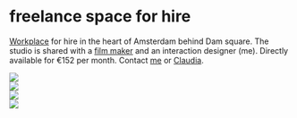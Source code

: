 <!--
  id: 420
  date: 2010-05-04T14:45:21
  modified: 2012-07-03T09:30:12
  slug: freelance-space-for-hire
  type: post
  excerpt: <p>Workplace for hire in the heart of Amsterdam behind Dam square. The studio is shared with a film maker and an interaction designer (me). Directly available for €152 per month. Contact me or Claudia.</p>
  categories: work
  tags: 
  inCv: 
  inPortfolio: 
  dateFrom: 
  dateTo: 
-->

# freelance space for hire

<p><a href="http://maps.google.nl/maps?hl=nl&#038;rlz=1G1GGLQ_NLNL373&#038;lr=&#038;um=1&#038;ie=UTF-8&#038;q=cruiz&#038;fb=1&#038;gl=nl&#038;hq=cruiz&#038;hnear=Noord-Holland,+Amsterdam&#038;cid=0,0,12460096793426827438&#038;ei=NCG7S9L2NIKbOKTl9O4H&#038;sa=X&#038;oi=local_result&#038;ct=image&#038;resnum=1&#038;ved=0C">Workplace</a> for hire in the heart of Amsterdam behind Dam square. The studio is shared with a <a href="http://www.cruiz.nl">film maker</a> and an interaction designer (me). Directly available for €152 per month. Contact <a href="mailto:werkplek@ronvalstar.nl">me</a> or <a href="mailto:werkplek@cruiz.nl">Claudia</a>.<!--more--></p>
<p><img src="https://res.cloudinary.com/dn1rmdjs5/image/upload/v1566568756/rv/studio01.jpg" /><br /><img src="https://res.cloudinary.com/dn1rmdjs5/image/upload/v1566568756/rv/studio02.jpg" /><br /><img src="https://res.cloudinary.com/dn1rmdjs5/image/upload/v1566568756/rv/studio03.jpg" /><br /><img src="https://res.cloudinary.com/dn1rmdjs5/image/upload/v1566568756/rv/studio04.jpg" /></p>